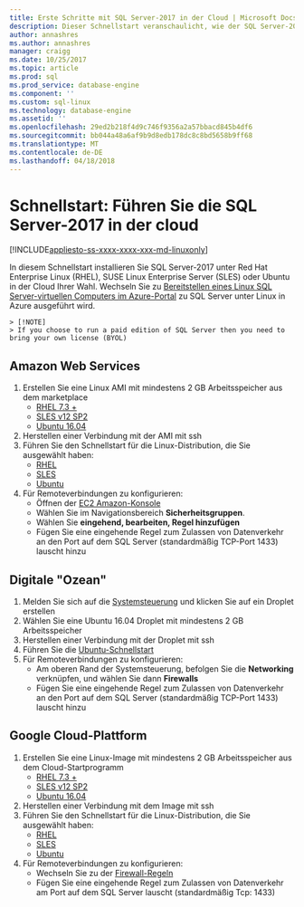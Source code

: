 ```yaml
---
title: Erste Schritte mit SQL Server-2017 in der Cloud | Microsoft Docs
description: Dieser Schnellstart veranschaulicht, wie der SQL Server-2017 unter Linux in der Cloud Ihrer Wahl ausführen.
author: annashres
ms.author: annashres
manager: craigg
ms.date: 10/25/2017
ms.topic: article
ms.prod: sql
ms.prod_service: database-engine
ms.component: ''
ms.custom: sql-linux
ms.technology: database-engine
ms.assetid: ''
ms.openlocfilehash: 29ed2b218f4d9c746f9356a2a57bbacd845b4df6
ms.sourcegitcommit: bb044a48a6af9b9d8edb178dc8c8bd5658b9ff68
ms.translationtype: MT
ms.contentlocale: de-DE
ms.lasthandoff: 04/18/2018
---
```

# <a name="quickstart-run-the-sql-server-2017-in-the-cloud"></a>Schnellstart: Führen Sie die SQL Server-2017 in der cloud

[!INCLUDE[appliesto-ss-xxxx-xxxx-xxx-md-linuxonly](../includes/appliesto-ss-xxxx-xxxx-xxx-md-linuxonly.md)]

In diesem Schnellstart installieren Sie SQL Server-2017 unter Red Hat Enterprise Linux (RHEL), SUSE Linux Enterprise Server (SLES) oder Ubuntu in der Cloud Ihrer Wahl. Wechseln Sie zu [Bereitstellen eines Linux SQL Server-virtuellen Computers im Azure-Portal](https://docs.microsoft.com/azure/virtual-machines/linux/sql/provision-sql-server-linux-virtual-machine?toc=%2fsql%2flinux%2ftoc.json) zu SQL Server unter Linux in Azure ausgeführt wird.

    > [!NOTE]
    > If you choose to run a paid edition of SQL Server then you need to bring your own license (BYOL)

## <a name="amazon-web-services"></a>Amazon Web Services
1.  Erstellen Sie eine Linux AMI mit mindestens 2 GB Arbeitsspeicher aus dem marketplace 
    * [RHEL 7.3 +](https://aws.amazon.com/marketplace/pp/B00KWBZVK6)
    * [SLES v12 SP2](https://aws.amazon.com/marketplace/pp/B00PMM99PI)
    * [Ubuntu 16.04](https://aws.amazon.com/marketplace/pp/B01JBL2M0O)
1.  Herstellen einer Verbindung mit der AMI mit ssh
1.  Führen Sie den Schnellstart für die Linux-Distribution, die Sie ausgewählt haben: 
    * [RHEL](quickstart-install-connect-red-hat.md)
    * [SLES](quickstart-install-connect-suse.md)
    * [Ubuntu](quickstart-install-connect-ubuntu.md)
1.  Für Remoteverbindungen zu konfigurieren: 
    * Öffnen der [EC2 Amazon-Konsole]( https://console.aws.amazon.com/ec2/)
    * Wählen Sie im Navigationsbereich **Sicherheitsgruppen**. 
    * Wählen Sie **eingehend, bearbeiten, Regel hinzufügen**
    * Fügen Sie eine eingehende Regel zum Zulassen von Datenverkehr an den Port auf dem SQL Server (standardmäßig TCP-Port 1433) lauscht hinzu

    
## <a name="digital-ocean"></a>Digitale "Ozean"
1. Melden Sie sich auf die [Systemsteuerung](https://cloud.digitalocean.com/login) und klicken Sie auf ein Droplet erstellen
1. Wählen Sie eine Ubuntu 16.04 Droplet mit mindestens 2 GB Arbeitsspeicher
1. Herstellen einer Verbindung mit der Droplet mit ssh
1. Führen Sie die [Ubuntu-Schnellstart](quickstart-install-connect-ubuntu.md)
1. Für Remoteverbindungen zu konfigurieren:
    * Am oberen Rand der Systemsteuerung, befolgen Sie die **Networking** verknüpfen, und wählen Sie dann **Firewalls**
    * Fügen Sie eine eingehende Regel zum Zulassen von Datenverkehr an den Port auf dem SQL Server (standardmäßig TCP-Port 1433) lauscht hinzu
    
## <a name="google-cloud-platform"></a>Google Cloud-Plattform
1.  Erstellen Sie eine Linux-Image mit mindestens 2 GB Arbeitsspeicher aus dem Cloud-Startprogramm 
    * [RHEL 7.3 +](https://console.cloud.google.com/launcher/details/rhel-cloud/rhel-7)
    * [SLES v12 SP2](https://console.cloud.google.com/launcher/details/suse-cloud/sles-12)
    * [Ubuntu 16.04](https://console.cloud.google.com/launcher/details/ubuntu-os-cloud/ubuntu-xenial)
1.  Herstellen einer Verbindung mit dem Image mit ssh
1.  Führen Sie den Schnellstart für die Linux-Distribution, die Sie ausgewählt haben: 
    * [RHEL](quickstart-install-connect-red-hat.md)
    * [SLES](quickstart-install-connect-suse.md)
    * [Ubuntu](quickstart-install-connect-ubuntu.md)
1.  Für Remoteverbindungen zu konfigurieren: 
    * Wechseln Sie zu der [Firewall-Regeln](https://console.cloud.google.com/networking/firewalls)
    * Fügen Sie eine eingehende Regel zum Zulassen von Datenverkehr am Port auf dem SQL Server lauscht (standardmäßig Tcp: 1433)
